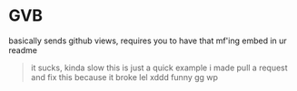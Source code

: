 # GVB
basically sends github views, requires you to have that mf'ing embed in ur readme
> it sucks, kinda slow this is just a quick example i made
> pull a request and fix this because it broke lel xddd funny gg wp
